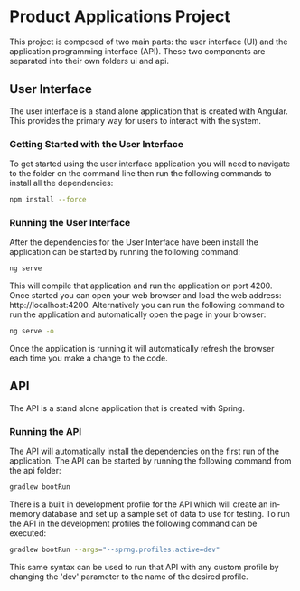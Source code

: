 # Product Applications Project

This project is composed of two main parts: the user interface (UI) and the application programming interface (API). These two components are separated into their own folders ui and api.

## User Interface

The user interface is a stand alone application that is created with Angular. This provides the primary way for users to interact with the system.

### Getting Started with the User Interface

To get started using the user interface application you will need to navigate to the folder on the command line then run the following commands to install all the dependencies:

```bash
npm install --force
```

### Running the User Interface

After the dependencies for the User Interface have been install the application can be started by running the following command:

```bash
ng serve
```

This will compile that application and run the application on port 4200. Once started you can open your web browser and load the web address: http://localhost:4200. Alternatively you can run the following command to run the application and automatically open the page in your browser:

```bash
ng serve -o 
```

Once the application is running it will automatically refresh the browser each time you make a change to the code.


## API

The API is a stand alone application that is created with Spring. 

### Running the API

The API will automatically install the dependencies on the first run of the application. The API can be started by running the following command from the api folder:

```bash
gradlew bootRun
```

There is a built in development profile for the API which will create an in-memory database and set up a sample set of data to use for testing. To run the API in the development profiles the following command can be executed: 

```bash
gradlew bootRun --args="--sprng.profiles.active=dev"
```

This same syntax can be used to run that API with any custom profile by changing the 'dev' parameter to the name of the desired profile.

